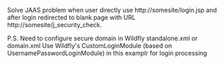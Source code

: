 Solve JAAS problem when user directly use http://somesite/login.jsp and after login redirected to blank page with URL http://somesite/j_security_check.

P.S.
Need to configure secure domain in Wildfly standalone.xml or domain.xml
Use Wildfly's CustomLoginModule (based on UsernamePasswordLoginModule) in this examplr for login processing